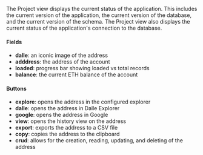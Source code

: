 The Project view displays the current status of the application. This includes the current version of the application, the current version of the database, and the current version of the schema. The Project view also displays the current status of the application's connection to the database.

#### Fields

- **dalle**: an iconic image of the address
- **adddress**: the address of the account
- **loaded**: progress bar showing loaded vs total records
- **balance**: the current ETH balance of the account

#### Buttons

- **explore**: opens the address in the configured explorer
- **dalle**: opens the address in Dalle Explorer
- **google**: opens the address in Google
- **view**: opens the history view on the address
- **export**: exports the address to a CSV file
- **copy**: copies the address to the clipboard
- **crud**: allows for the creation, reading, updating, and deleting of the address
